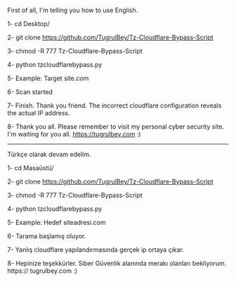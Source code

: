 First of all, I'm telling you how to use English. 


1- cd Desktop/ 

2- git clone https://github.com/TugrulBey/Tz-Cloudflare-Bypass-Script

3- chmod -R 777 Tz-Cloudflare-Bypass-Script

4- python tzcloudflarebypass.py 

5- Example: Target site.com

6- Scan started

7- Finish. Thank you friend. The incorrect cloudflare configuration reveals the actual IP address.

8- Thank you all. Please remember to visit my personal cyber security site. I'm waiting for you all. https://tugrulbey.com :) 

-----------------------------------------------------------------------------------------------

Türkçe olarak devam edelim. 

1- cd Masaüstü/ 

2- git clone https://github.com/TugrulBey/Tz-Cloudflare-Bypass-Script

3- chmod -R 777 Tz-Cloudflare-Bypass-Script

4- python tzcloudflarebypass.py 

5- Example: Hedef siteadresi.com

6- Tarama başlamış oluyor. 

7-  Yanlış cloudflare yapılandırmasında gerçek ip ortaya çıkar. 

8- Hepinize teşekkürler. Siber Güvenlik alanında merakı olanları bekliyorum. https:// tugrulbey.com :) 






